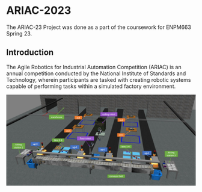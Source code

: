 # ARIAC-2023
The ARIAC-23 Project was done as a part of the coursework for ENPM663 Spring 23.

## Introduction 
The Agile Robotics for Industrial Automation Competition (ARIAC) is an annual competition conducted by the National Institute of Standards and Technology, wherein participants are tasked with creating robotic systems capable of performing tasks within a simulated factory environment.

![environment](/imgs/environment.png)

